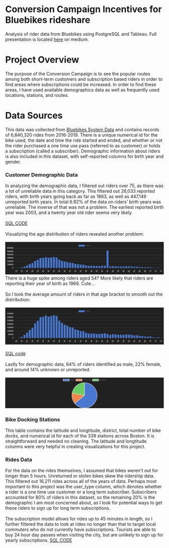 # Conversion Campaign Incentives for Bluebikes rideshare
Analysis of rider data from Bluebikes using PostgreSQL and Tableau. Full presentation is located [here](https://medium.com/@aklesitz/conversion-campaign-incentives-for-bluebikes-242be42e055) on medium.
# Project Overview
The purpose of the Conversion Campaign is to see the popular routes among both short-term customers and subscription based riders in order to find areas where subscriptions could be increased. In order to find
these areas, I have used available demographics data as well as frequently used locations, stations, and routes.
# Data Sources
This data was collected from [Bluebikes System Data](https://bluebikes.com/system-data) and contains records of 6,840,320 rides from 2016-2019. There is a unique numerical id for the bike used, the date and time the ride started and ended, and whether or not the rider purchased a one time use pass (referred to as customer) or holds a subscription (called a subscriber). Demographic information about riders is also included in this dataset, with self-reported columns for birth year and gender. 
### Customer Demographic Data
In analyzing the demographic data, I filtered out riders over 75, as there was a lot of unreliable data in this category. This filtered out 26,033 reported riders, with birth years going back as far as 1863, as well as 447,149 unreported birth years. In total 6.92% of the data on riders' birth years was unreliable. The inverse of that was not a problem. The earliest reported birth year was 2003, and a twenty year old rider seems very likely.  <br><br>
[SQL CODE](https://github.com/aklesitz/Bikeshare_Project/blob/main/Bluebikes_rider_demographics.sql) <br> <br>
Visualizing the age distribution of riders revealed another problem: <br><br>
![Age Distribution](Visualizations/rider_age_visualization.png) <br>
There is a huge spike among riders aged 54? More likely that riders are reporting their year of birth as 1969. Cute... <br><br>
So I took the average amount of riders in that age bracket to smooth out the distribution: <br><br>
![Age Distribution Cleaned](Visualizations/rider_age_viz_cleaned.png) <br><br>
[SQL code](https://github.com/aklesitz/Bikeshare_Project/blob/main/Bluebikes_rider_age_distribution_cleaned.sql) <br><br>
Lastly for demographic data, 64% of riders identified as male, 22% female, and around 14% unknown or unreported. <br><br>
![Gender makeup of riders](Visualizations/gender_viz_of_total_riders.png)
### Bike Docking Stations
This table contains the latitude and longtitude, district, total number of bike docks, and numerical id for each of the 339 stations across Boston. It is straightforward and needed no cleaning. The latitude and longtitude columns were very helpful in creating visualizations for this project.
### Rides Data
For the data on the rides themselves, I assumed that bikes weren't out for longer than 5 hours. Unreturned or stolen bikes skew the ridership data. This filtered out 16,211 rides across all of the years of data. Perhaps most important to this project was the user_type column, which denotes whether a rider is a one time use customer or a long term subscriber. Subscribers accounted for 80% of riders in this dataset, so the remaining 20% is the demographic I am most concerned about, as I look for potential ways to get these riders to sign up for long term subscriptions. <br><br>
The subscription model allows for rides up to 45 minutes in length, so I further filtered the data to look at rides no longer than that to target local commuters who do not currently have subscriptions. Tourists are able to buy 24 hour day passes when visiting the city, but are unlikely to sign up for yearly subscriptions.
[SQL CODE](https://github.com/aklesitz/Bikeshare_Project/blob/main/Bluebikes_rides_data.sql)

